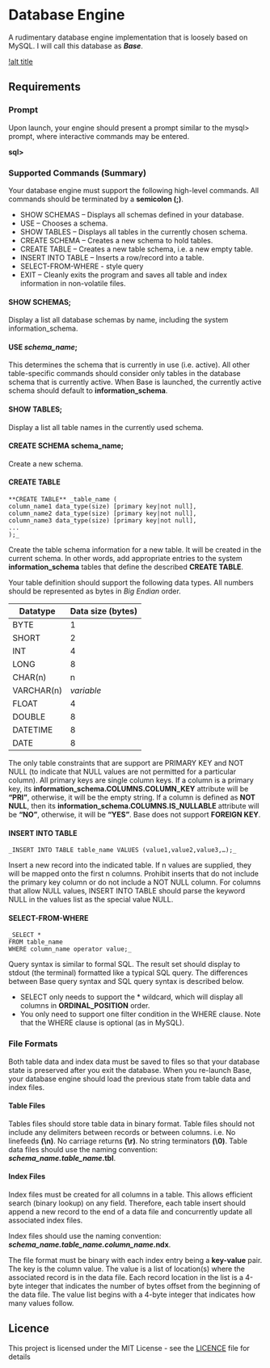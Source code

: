 # Database Engine 

A rudimentary database engine implementation that is loosely based on MySQL. I will call this database as **_Base_**.

[!alt title](https://cloud.githubusercontent.com/assets/8402606/15101023/76859ed2-154a-11e6-8c7c-293f1f0a830b.GIF)

## Requirements

### Prompt 

Upon launch, your engine should present a prompt similar to the mysql> prompt, where interactive
commands may be entered.

**sql>**

### Supported Commands (Summary)

Your database engine must support the following high-level commands. All commands should be terminated by a **semicolon (;)**.

 * SHOW SCHEMAS – Displays all schemas defined in your database.
 * USE – Chooses a schema.
 * SHOW TABLES – Displays all tables in the currently chosen schema.
 * CREATE SCHEMA – Creates a new schema to hold tables.
 * CREATE TABLE – Creates a new table schema, i.e. a new empty table.
 * INSERT INTO TABLE – Inserts a row/record into a table.
 * SELECT-FROM-WHERE - style query
 * EXIT – Cleanly exits the program and saves all table and index information in non-volatile files.

#### SHOW SCHEMAS;

Display a list all database schemas by name, including the system information_schema.

#### USE _schema_name_;

This determines the schema that is currently in use (i.e. active). All other table-specific commands should consider only tables in the database schema that is currently active. When Base is launched, the currently active schema should default to **information_schema**.

#### SHOW TABLES;

Display a list all table names in the currently used schema.

#### CREATE SCHEMA schema_name;

Create a new schema.

#### CREATE TABLE

	**CREATE TABLE** _table_name (
	column_name1 data_type(size) [primary key|not null],
	column_name2 data_type(size) [primary key|not null],
	column_name3 data_type(size) [primary key|not null],
	...
	);_

Create the table schema information for a new table. It will be created in the current schema. In other words, add appropriate entries to the system **information_schema** tables that define the described **CREATE TABLE**.

Your table definition should support the following data types. All numbers should be represented as bytes in _Big Endian_ order.

| Datatype  | Data size (bytes) | 
| ----------| ------------------| 
| BYTE 		| 1 				|
| SHORT 	| 2 				|
| INT 		| 4 				|
| LONG		| 8					|
| CHAR(n) 	| n					|
| VARCHAR(n)| _variable_		|
| FLOAT 	| 4 				|
| DOUBLE 	| 8 				|
| DATETIME 	| 8					|
| DATE 		| 8 				|

The only table constraints that are support are PRIMARY KEY and NOT NULL (to indicate that NULL values are not permitted for a particular column). All primary keys are single column keys. If a column is a primary key, its **information_schema.COLUMNS.COLUMN_KEY** attribute will be **“PRI”**, otherwise, it will be the empty string. If a column is defined as **NOT NULL**, then its **information_schema.COLUMNS.IS_NULLABLE** attribute will be **“NO”**, otherwise, it will be **“YES”**. Base does not support **FOREIGN KEY**.

#### INSERT INTO TABLE

	_INSERT INTO TABLE table_name VALUES (value1,value2,value3,…);_

Insert a new record into the indicated table. If n values are supplied, they will be mapped onto the first n columns. Prohibit inserts that do not include
the primary key column or do not include a NOT NULL column. For columns that allow NULL values, INSERT INTO TABLE should parse the keyword NULL in the values list as the special value NULL.

#### SELECT-FROM-WHERE

	_SELECT *
	FROM table_name
	WHERE column_name operator value;_
	
Query syntax is similar to formal SQL. The result set should display to stdout (the terminal) formatted like a typical SQL query. The differences between Base query syntax and SQL query syntax is described below.

 * SELECT only needs to support the * wildcard, which will display all columns in **ORDINAL_POSITION** order.
 * You only need to support one filter condition in the WHERE clause. Note that the WHERE clause is optional (as in MySQL). 

### File Formats
 
Both table data and index data must be saved to files so that your database state is preserved after you exit the database. When you re-launch Base, your database engine should load the previous state from table data and index files.

#### Table Files

Tables files should store table data in binary format. Table files should not include any delimiters between records or between columns. i.e. No linefeeds **(\n)**. No carriage returns **(\r)**. No string terminators **(\0)**. Table data files should use the naming convention: **_schema_name.table_name_.tbl**.

#### Index Files

Index files must be created for all columns in a table. This allows efficient search (binary lookup) on any field. Therefore, each table insert should append a new record to the end of a data file and concurrently update all associated index files.

Index files should use the naming convention: **_schema_name.table_name.column_name_.ndx**.

The file format must be binary with each index entry being a **key-value** pair. The key is the column value. The value is a list of location(s) where the associated record is in the data file. Each record location in the list is a 4-byte integer that indicates the number of bytes offset from the beginning of the data file. The value list begins with a 4-byte integer that indicates how many values follow.

## Licence 

This project is licensed under the MIT License - see the [LICENCE](../master/LICENSE) file for details
 
